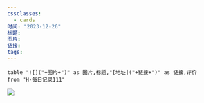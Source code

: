 ```yaml
---
cssclasses:
  - cards
时间: "2023-12-26"
标题: 
图片: 
链接: 
tags: 
---
```


```dataview
table "![]("+图片+")" as 图片,标题,"[地址]("+链接+")" as 链接,评价
from "H-每日记录111"
```

![](Pasted%20image%2020231226155242.png)